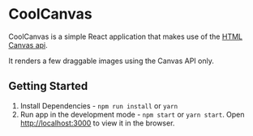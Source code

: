 # CoolCanvas

CoolCanvas is a simple React application that makes use of the [HTML Canvas api](https://developer.mozilla.org/en-US/docs/Web/API/Canvas_API). 

It renders a few draggable images using the Canvas API only.

## Getting Started
1. Install Dependencies - `npm run install` or `yarn`
2. Run app in the development mode - `npm start` or `yarn start`. Open [http://localhost:3000](http://localhost:3000) to view it in the browser.



